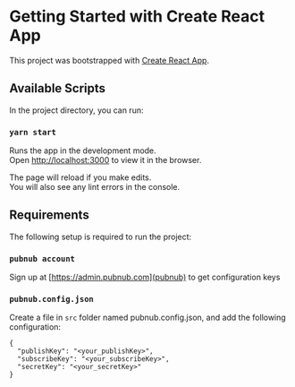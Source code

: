 # Getting Started with Create React App

This project was bootstrapped with [Create React App](https://github.com/facebook/create-react-app).

## Available Scripts

In the project directory, you can run:

### `yarn start`

Runs the app in the development mode.\
Open [http://localhost:3000](http://localhost:3000) to view it in the browser.

The page will reload if you make edits.\
You will also see any lint errors in the console.

## Requirements

The following setup is required to run the project:

### `pubnub account`

Sign up at [https://admin.pubnub.com](pubnub) to get configuration keys

### `pubnub.config.json`

Create a file in `src` folder named pubnub.config.json, and add the following configuration:

```
{
  "publishKey": "<your_publishKey>",
  "subscribeKey": "<your_subscribeKey>",
  "secretKey": "<your_secretKey>"
}
```
